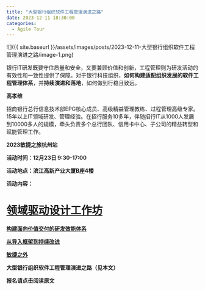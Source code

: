 ```yaml
---
title: "大型银行组织软件工程管理演进之路"
date: 2023-12-11 18:30:00
categories:
  - Agile Tour
---
```

![]({{ site.baseurl }}/assets/images/posts/2023-12-11-大型银行组织软件工程管理演进之路/image-1.png)

银行IT研发既要守住质量和安全，又要兼顾价值和创新，工程管理则为研发活动的有效性和一致性提供了保障。对于银行科技组织，**如何构建适配组织发展的软件工程管理体系**，并**持续演进和落地**，如何做到行稳且致远。

**高孝维**

招商银行总行信息技术部EPG核心成员、高级精益管理教练、过程管理高级专家。15年以上IT领域研发、管理经验。在招行服务10多年，伴随招行IT从1000人发展到10000多人的规模，牵头负责多个总行团队、信用卡中心、子公司的精益转型和赋能管理工作。

**2023敏捷之旅杭州站**

**活动时间：12月23日 9:30-17:00**

**活动地点：滨江高新产业大厦B座4楼**

**活动内容：**

# [**领域驱动设计工作坊**](http://mp.weixin.qq.com/s?__biz=MzAwOTAzMDUyMA==&mid=2460285032&idx=1&sn=34823c1c4fd2076a011a6f5e8a7965c6&chksm=8c35867fbb420f698074edf7d2363c52983ae94b9bf2b3444d7a915ef599f7b38b5e5a5e8ebd&scene=21#wechat_redirect)

[**构建面向价值交付的研发效能体系**](http://mp.weixin.qq.com/s?__biz=MzAwOTAzMDUyMA==&mid=2460285037&idx=1&sn=49017c6ff8dd0e99b4111df2d4ae9586&chksm=8c35867abb420f6c8f5fb40cb615f2aae5156533a378566e8babf891841d576707864893bb17&scene=21#wechat_redirect)

[**从导入框架到持续改进**](http://mp.weixin.qq.com/s?__biz=MzAwOTAzMDUyMA==&mid=2460285046&idx=1&sn=fe479e96ebc0675545b0d9dcab0cd25a&chksm=8c358661bb420f77b158c984e33ed3361a880505102af9ef90d40de7dc31c606567dd06873e9&scene=21#wechat_redirect)

[****敏捷之外****](http://mp.weixin.qq.com/s?__biz=MzAwOTAzMDUyMA==&mid=2460285049&idx=1&sn=c80242bdbc87f4064c3db3e27c6d4a82&chksm=8c35866ebb420f78f3c647b08af2d243488ab6d2e6642bb0e9645f70702c12772f43adce8b7d&scene=21#wechat_redirect)

****大型银行组织软件工程管理演进之路（见本文）****

**报名****请****点击****阅读****原文**